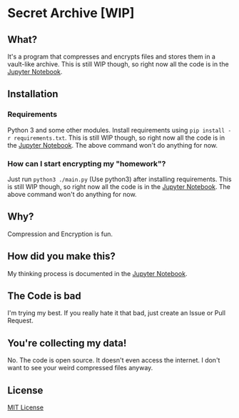# Secret Archive [WIP]
## What?
It's a program that compresses and encrypts files and stores them in a vault-like archive.
This is still WIP though, so right now all the code is in the [Jupyter Notebook](./archive.ipynb).

## Installation
### Requirements
Python 3 and some other modules. Install requirements using `pip install -r requirements.txt`.
This is still WIP though, so right now all the code is in the [Jupyter Notebook](./archive.ipynb). The above command won't do anything for now.

### How can I start encrypting my "homework"?
Just run `python3 ./main.py` (Use python3) after installing requirements.
This is still WIP though, so right now all the code is in the [Jupyter Notebook](./archive.ipynb). The above command won't do anything for now.


## Why?
Compression and Encryption is fun.

## How did you make this?
My thinking process is documented in the [Jupyter Notebook](./archive.ipynb).

## The Code is bad
I'm trying my best. If you really hate it that bad, just create an Issue or Pull Request.

## You're collecting my data!
No. The code is open source. It doesn't even access the internet. I don't want to see your weird compressed files anyway.

## License
[MIT License](./LICENSE)
